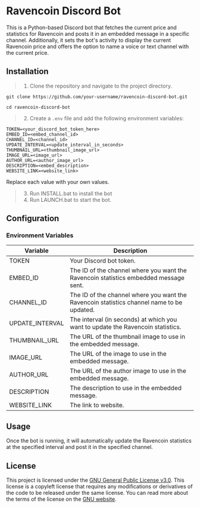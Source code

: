 # Ravencoin Discord Bot
 This is a Python-based Discord bot that fetches the current price and statistics for Ravencoin and posts it in an embedded message in a specific channel. Additionally, it sets the bot's activity to display the current Ravencoin price and offers the option to name a voice or text channel with the current price.

## Installation

> 1. Clone the repository and navigate to the project directory.
```
git clone https://github.com/your-username/ravencoin-discord-bot.git
```
```
cd ravencoin-discord-bot
```

> 2. Create a `.env` file and add the following environment variables:
```
TOKEN=<your_discord_bot_token_here>
EMBED_ID=<embed_channel_id>
CHANNEL_ID=<channel_id>
UPDATE_INTERVAL=<update_interval_in_seconds>
THUMBNAIL_URL=<thumbnail_image_url>
IMAGE_URL=<image_url>
AUTHOR_URL=<author_image_url>
DESCRIPTION=<embed_description>
WEBSITE_LINK=<website_link>
```
Replace each value with your own values.

> 3. Run INSTALL.bat to install the bot
> 4. Run LAUNCH.bat to start the bot.

## Configuration

### Environment Variables

| Variable        | Description |
| --------------- | ----------- |
| TOKEN           | Your Discord bot token. |
| EMBED_ID        | The ID of the channel where you want the Ravencoin statistics embedded message sent. |
| CHANNEL_ID      | The ID of the channel where you want the Ravencoin statistics channel name to be updated. |
| UPDATE_INTERVAL | The interval (in seconds) at which you want to update the Ravencoin statistics. |
| THUMBNAIL_URL   | The URL of the thumbnail image to use in the embedded message. |
| IMAGE_URL       | The URL of the image to use in the embedded message. |
| AUTHOR_URL      | The URL of the author image to use in the embedded message. |
| DESCRIPTION     | The description to use in the embedded message. |
| WEBSITE_LINK    | The link to website. |

## Usage
Once the bot is running, it will automatically update the Ravencoin statistics at the specified interval and post it in the specified channel.

## License

This project is licensed under the [GNU General Public License v3.0](LICENSE). This license is a copyleft license that requires any modifications or derivatives of the code to be released under the same license. You can read more about the terms of the license on the [GNU website](https://www.gnu.org/licenses/gpl-3.0.en.html).
